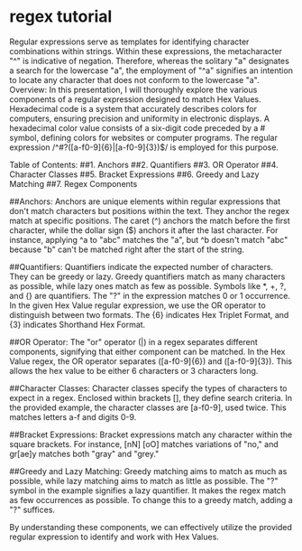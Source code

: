 # regex tutorial 
Regular expressions serve as templates for identifying character combinations within strings. Within these expressions, the metacharacter "^" is indicative of negation. Therefore, whereas the solitary "a" designates a search for the lowercase "a", the employment of "^a" signifies an intention to locate any character that does not conform to the lowercase "a".
Overview:
In this presentation, I will thoroughly explore the various components of a regular expression designed to match Hex Values. Hexadecimal code is a system that accurately describes colors for computers, ensuring precision and uniformity in electronic displays. A hexadecimal color value consists of a six-digit code preceded by a # symbol, defining colors for websites or computer programs. The regular expression /^#?([a-f0-9]{6}|[a-f0-9]{3})$/ is employed for this purpose.

Table of Contents:
##1. Anchors
##2. Quantifiers
##3. OR Operator
##4. Character Classes
##5. Bracket Expressions
##6. Greedy and Lazy Matching
##7. Regex Components

##Anchors:
Anchors are unique elements within regular expressions that don't match characters but positions within the text. They anchor the regex match at specific positions. The caret (^) anchors the match before the first character, while the dollar sign ($) anchors it after the last character. For instance, applying ^a to "abc" matches the "a", but ^b doesn't match "abc" because "b" can't be matched right after the start of the string.

##Quantifiers:
Quantifiers indicate the expected number of characters. They can be greedy or lazy. Greedy quantifiers match as many characters as possible, while lazy ones match as few as possible. Symbols like *, +, ?, and {} are quantifiers. The "?" in the expression matches 0 or 1 occurrence. In the given Hex Value regular expression, we use the OR operator to distinguish between two formats. The {6} indicates Hex Triplet Format, and {3} indicates Shorthand Hex Format.

##OR Operator:
The "or" operator (|) in a regex separates different components, signifying that either component can be matched. In the Hex Value regex, the OR operator separates ([a-f0-9]{6}) and ([a-f0-9]{3}). This allows the hex value to be either 6 characters or 3 characters long.

##Character Classes:
Character classes specify the types of characters to expect in a regex. Enclosed within brackets [], they define search criteria. In the provided example, the character classes are [a-f0-9], used twice. This matches letters a-f and digits 0-9.

##Bracket Expressions:
Bracket expressions match any character within the square brackets. For instance, [nN] [oO] matches variations of "no," and gr[ae]y matches both "gray" and "grey."

##Greedy and Lazy Matching:
Greedy matching aims to match as much as possible, while lazy matching aims to match as little as possible. The "?" symbol in the example signifies a lazy quantifier. It makes the regex match as few occurrences as possible. To change this to a greedy match, adding a "?" suffices.

By understanding these components, we can effectively utilize the provided regular expression to identify and work with Hex Values.
